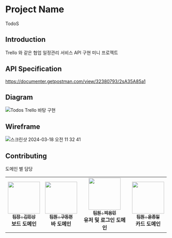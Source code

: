 # Project Name
TodoS

## Introduction

Trello 와 같은 협업 일정관리 서비스 API 구현 미니 프로젝트

## API Specification

https://documenter.getpostman.com/view/32380793/2sA35A85a1

## Diagram
![Todos Trello 바탕 구현](https://github.com/ThreeIpeople/TrelloWithThreeIpeople/assets/129644629/5d77867d-f260-4309-a2af-fd100ca30501)


## Wireframe

![스크린샷 2024-03-18 오전 11 32 41](https://github.com/ThreeIpeople/TrelloWithThreeIpeople/assets/129644629/6c3ddc62-a318-4447-b48d-e82b804f1358)



## Contributing

도메인 별 담당
<table>
  <tbody>
    <tr>
      <td align="center"><a href="https://github.com/eondi"><img src="https://avatars.githubusercontent.com/u/87860163?v=4"width=100px;" alt=""/><br /><sub><b>팀장 : 김민상 </b></sub></a><br /><b>보드 도메인</b></td>
      <td align="center"><a href="https://github.com/pastjung"><img src="https://avatars.githubusercontent.com/u/148612321?v=4" width="100px;" alt=""/><br /><sub><b>팀원 : 구동현 </b></sub></a><br /><b>바 도메인 </b></td>
      <td align="center"><a href="https://github.com/beunchoi"><img src="https://avatars.githubusercontent.com/u/38320524?v=4" width="100px;" alt=""/><br /><sub><b> 팀원 : 박용민 </b></sub></a><br /><b>유저 및 로그인 도메인 </b></td>
            <td align="center"><a href="https://github.com/KIM-TABLE-NEXT"><img src="https://avatars.githubusercontent.com/u/47919911?v=4" width="100px;" alt=""/><br /><sub><b> 팀원 : 윤종일 </b></sub></a><br /><b>카드 도메인 </b></td>
